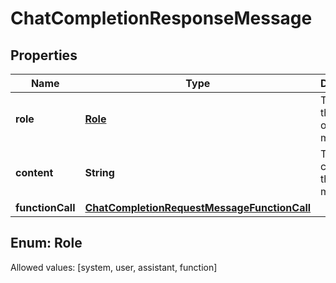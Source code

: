 

# ChatCompletionResponseMessage


## Properties

Name | Type | Description | Notes
------------ | ------------- | ------------- | -------------
**role** | [**Role**](#Role) | The role of the author of this message. | 
**content** | **String** | The contents of the message. |  [optional]
**functionCall** | [**ChatCompletionRequestMessageFunctionCall**](ChatCompletionRequestMessageFunctionCall.md) |  |  [optional]


## Enum: Role
Allowed values: [system, user, assistant, function]




